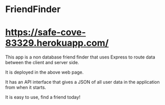 # FriendFinder

# https://safe-cove-83329.herokuapp.com/

This app is a non database friend finder that uses Express to route data between the client and server side.

It is deployed in the above web page.

It has an API interface that gives a JSON of all user data in the application from when it starts.

It is easy to use, find a friend today!
